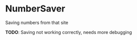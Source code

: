 # NumberSaver
Saving numbers from that site

**TODO**: Saving not working correctly, needs more debugging